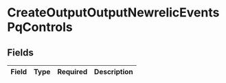 # CreateOutputOutputNewrelicEventsPqControls


## Fields

| Field       | Type        | Required    | Description |
| ----------- | ----------- | ----------- | ----------- |